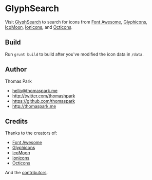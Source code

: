 # GlyphSearch
Visit [GlyphSearch](http://glyphsearch.com) to search for icons from [Font Awesome](http://fontawesome.io), [Glyphicons](http://glyphicons.com), [IcoMoon](http://icomoon.io/), [Ionicons](http://ionicons.com), and [Octicons](http://octicons.github.com/).

## Build

Run `grunt build` to build after you've modified the icon data in `/data`.


## Author

Thomas Park

* hello@thomaspark.me
* http://twitter.com/thomashpark
* https://github.com/thomaspark
* http://thomaspark.me

## Credits

Thanks to the creators of:

* [Font Awesome](http://fontawesome.io)
* [Glyphicons](http://glyphicons.com)
* [IcoMoon](http://icomoon.io/)
* [Ionicons](http://ionicons.com)
* [Octicons](http://octicons.github.com/)

And the [contributors](https://github.com/thomaspark/glyphsearch/graphs/contributors).
